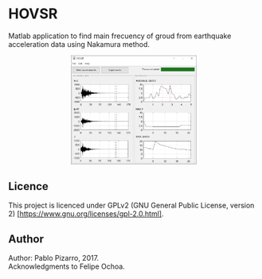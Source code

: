 # HOVSR
Matlab application to find main frecuency of groud from earthquake acceleration data using Nakamura method.

<p align="center">
<img src="https://raw.githubusercontent.com/ppizarror/ppizarror.github.io/master/resources/images/hovsr/hovsr.PNG" width="50%px" height="50%px">
</p>

## Licence
This project is licenced under GPLv2 (GNU General Public License, version 2) [https://www.gnu.org/licenses/gpl-2.0.html].

## Author
Author: Pablo Pizarro, 2017.<br>
Acknowledgments to Felipe Ochoa.